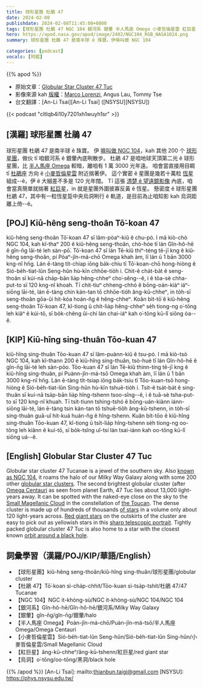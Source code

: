 ```yaml
---
title: 球形星團 杜鵑 47
date: 2024-02-08
publishdate: 2024-02-08T11:45:00+0800
tags: [球形星團 杜鵑 47 NGC 104 銀河系 銀暈 半人馬座 Omega 小麥哲倫星雲 紅巨星 烏洞]
hero: https://apod.nasa.gov/apod/image/2402/NGC104_RGB_NASA1024.png
summary: 球形星團 杜鵑 47 是南半球 ê 珠寶。伊嘛叫做 NGC 104

categories: [podcast]
vocals: [阿錕]
---
```


{{% apod %}}

- 原始文章：[Globular Star Cluster 47 Tuc](https://apod.nasa.gov/apod/ap240208.html)
- 影像來源 kah [版權][copyright]：[Marco Lorenzi](https://www.glitteringlights.com/About/About-Me), Angus Lau, Tommy Tse
- 台文翻譯：[An-Li Tsai][An-Li Tsai] ([NSYSU][NSYSU])

{{< podcast "cltlqb4i10y7201xh1wuyh1sr" >}}

## [漢羅] 球形星團 杜鵑 47
球形星團 杜鵑 47 是南半球 ê 珠寶。
伊 [嘛叫做 NGC 104][known as NGC 104]，kah 其他 200 个 [球形星團][globular star clusters]，做伙 tī 咱銀河系 ê 銀暈內底咧散步。
杜鵑 47 是咱地球天頂第二光 ê 球形星團，比 [半人馬座 Omega][Omega Centauri] 較暗，離咱有 1 萬 3000 光年遠。
咱會當直接用目睭 tī [杜鵑座][the Toucan] 方向 ê [小麥哲倫星雲][Small Magellanic Cloud] 附近揣著伊。
這个實密 ê 星團是幾若十萬粒 [恆星][of stars] 組成--ê，伊 ê 大細差不多是 120 光年闊。
Tī 這張 [清楚 ê 望遠鏡影像][sharp telescopic portrait] 內底，咱會當真簡單就揣著 [紅巨星][Red giant stars]，in 就是星團外圍彼寡反黃 ê 恆星。
懸密度 ê 球形星團 杜鵑 47，其中有一粒恆星踅中央烏洞咧行 ê 軌道，是目前為止咱知影 kah 烏洞距離上倚--ê。

## [POJ] Kiû-hêng seng-thoân Tō͘-koan 47
kiû-hêng seng-thoân Tō͘-koan 47 sī lâm-pòaⁿ-kiû ê chu-pó.
I mā kiò-chò NGC 104, kah kî-thaⁿ 200 ê kiû-hêng seng-thoân, chò-hóe tī lán Gîn-hô-hē ê gîn-n̄g lāi-té leh sàn-pō͘.
Tō͘-koan 47 sī lán Tē-kiû thiⁿ-téng tē-jī kng ê kiû-hêng seng-thoân, pí Pòaⁿ-jîn-má-chō Omega khah àm, lī lán ū 1 bān 3000 kng-nî hn̄g.
Lán ē-tàng ti̍t-chiap iōng ba̍k-chiu tī Tō͘-koan-chō hong-hiòng ê Sió-be̍h-tiat-lûn Seng-hûn hù-kīn chhōe-tio̍h i.
Chit-ê cha̍t-ba̍t ê seng-thoân sī kúi-nā cha̍p-bān lia̍p hêng-chheⁿ cho͘-sêng--ê, i ê tōa-sè chha-put-to sī 120 kng-nî khoah.
Tī chit-tiuⁿ chheng-chhó ê bōng-oán-kiàⁿ iáⁿ-siōng lāi-té, lán ē-tàng chin kán-tan tō chhōe-tio̍h âng-kū-chheⁿ, in to̍h-sī seng-thoân gōa-ûi hit-kóa hoán-n̂g ê hêng-chheⁿ.
Koân bi̍t-tō͘ ê kiû-hêng seng-thoân Tō͘-koan 47, kî-tiong ū chi̍t-lia̍p hêng-chheⁿ se̍h tiong-ng o͘-tōng leh kiâⁿ ê kúi-tō, sī bo̍k-chêng ûi-chí lán chai-iáⁿ kah o͘-tōng kū-lî siōng óa--ê.

## [KIP] Kiû-hîng sing-thuân Tōo-kuan 47
kiû-hîng sing-thuân Tōo-kuan 47 sī lâm-puànn-kiû ê tsu-pó.
I mā kiò-tsò NGC 104, kah kî-thann 200 ê kiû-hîng sing-thuân, tsò-hué tī lán Gîn-hô-hē ê gîn-n̄g lāi-té leh sàn-pōo.
Tōo-kuan 47 sī lán Tē-kiû thinn-tíng tē-jī kng ê kiû-hîng sing-thuân, pí Puànn-jîn-má-tsō Omega khah àm, lī lán ū 1 bān 3000 kng-nî hn̄g.
Lán ē-tàng ti̍t-tsiap iōng ba̍k-tsiu tī Tōo-kuan-tsō hong-hiòng ê Sió-be̍h-tiat-lûn Sing-hûn hù-kīn tshuē-tio̍h i.
Tsit-ê tsa̍t-ba̍t ê sing-thuân sī kuí-nā tsa̍p-bān lia̍p hîng-tshenn tsoo-sîng--ê, i ê tuā-sè tsha-put-to sī 120 kng-nî khuah.
Tī tsit-tiunn tshing-tshó ê bōng-uán-kiànn iánn-siōng lāi-té, lán ē-tàng tsin kán-tan tō tshuē-tio̍h âng-kū-tshenn, in to̍h-sī sing-thuân guā-uî hit-kuá huán-n̂g ê hîng-tshenn.
Kuân bi̍t-tōo ê kiû-hîng sing-thuân Tōo-kuan 47, kî-tiong ū tsi̍t-lia̍p hîng-tshenn se̍h tiong-ng oo-tōng leh kiânn ê kuí-tō, sī bo̍k-tsîng uî-tsí lán tsai-iánn kah oo-tōng kū-lî siōng uá--ê.

## [English] Globular Star Cluster 47 Tuc

Globular star cluster 47 Tucanae is a jewel of the southern sky.
Also [known as NGC 104][known as NGC 104], it roams the halo of our Milky Way Galaxy along with some 200 other [globular star clusters][globular star clusters].
The second brightest globular cluster (after [Omega Centauri][Omega Centauri] as seen from planet Earth, 47 Tuc lies about 13,000 light-years away.
It can be spotted with the naked-eye close on the sky to the [Small Magellanic Cloud][Small Magellanic Cloud] in the constellation of [the Toucan][the Toucan].
The dense cluster is made up of hundreds of thousands [of stars][of stars] in a volume only about 120 light-years across.
[Red giant stars][Red giant stars] on the outskirts of the cluster are easy to pick out as yellowish stars in this [sharp telescopic portrait][sharp telescopic portrait].
Tightly packed globular cluster 47 Tuc is also home to a star with the closest known [orbit around a black hole][orbit around a black hole].

## 詞彙學習（漢羅/POJ/KIP/華語/English）
- 【球形星團】kiû-hêng seng-thoân/kiû-hîng sing-thuân/球形星團/globular cluster
- 【杜鵑 47】Tō͘-koan sì-cha̍p-chhit/Tōo-kuan sì-tsa̍p-tshit/杜鵑 47/47 Tucanae
- 【NGC 104】NGC it-khòng-sù/NGC it-khòng-sù/NGC 104/NGC 104
- 【銀河系】Gîn-hô-hē/Gîn-hô-hē/銀河系/Milky Way Galaxy
- 【銀暈】gîn-n̄g/gîn-n̄g/銀暈/halo
- 【半人馬座 Omega】Poàn-jîn-má-chō/Puàn-jîn-má-tsō/半人馬座 Omega/Omega Centauri
- 【小麥哲倫星雲】Sió-be̍h-tiat-lûn Seng-hûn/Sió-be̍h-tiat-lûn Sing-hûn/小麥哲倫星雲/Small Magellanic Cloud
- 【紅巨星】âng-kū-chheⁿ/âng-kū-tshenn/紅巨星/red giant star
- 【烏洞】o͘-tōng/oo-tōng/黑洞/black hole

{{% /apod %}}
[An-Li Tsai]: mailto:thianbun.taigi@gmail.com
[NSYSU]: https://phys.nsysu.edu.tw/

[copyright]: https://apod.nasa.gov/apod/fap/lib/about_apod.html#srapply
[License]: https://creativecommons.org/licenses/by/3.0/

[known as NGC 104]:http://www.messier.seds.org/xtra/ngc/n0104.html
[globular star clusters]:http://en.wikipedia.org/wiki/Globular_cluster
[Omega Centauri]:https://apod.nasa.gov/apod/ap230316.html
[Small Magellanic Cloud]:https://apod.nasa.gov/apod/ap100903.html
[the Toucan]:http://www.hawastsoc.org/deepsky/tuc/
[of stars]:https://apod.nasa.gov/apod/ap080906.html
[Red giant stars]:https://apod.nasa.gov/apod/ap081218.html
[sharp telescopic portrait]:https://www.glitteringlights.com/Images/Deep-Sky/Open-and-Globular-clusters/i-SPsngr7/A
[orbit around a black hole]:https://www.nasa.gov/mission_pages/chandra/news/star-discovered-in-closest-known-orbit-around-likely-black-hole.html
